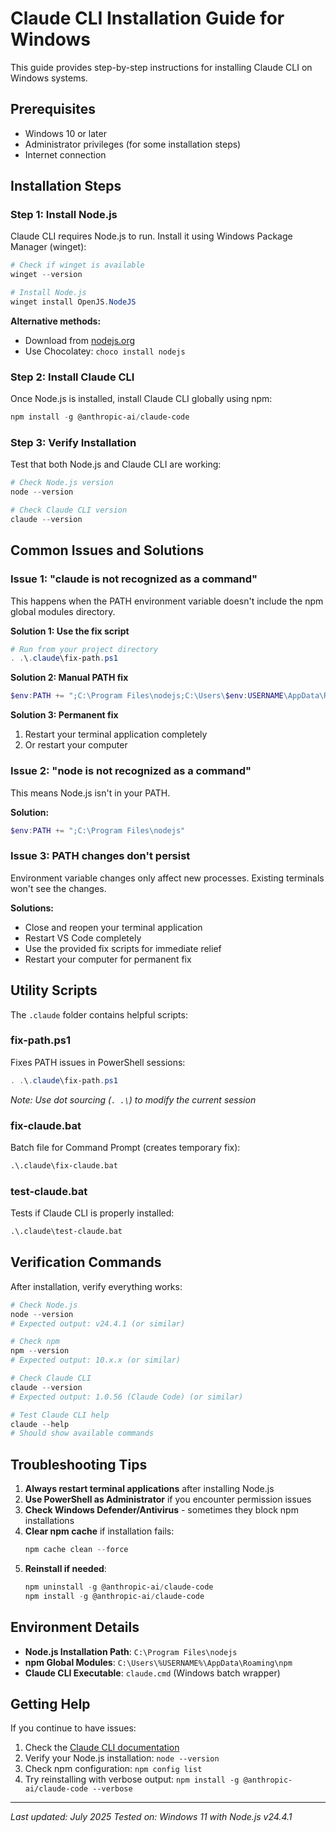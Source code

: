 # Claude CLI Installation Guide for Windows

This guide provides step-by-step instructions for installing Claude CLI on Windows systems.

## Prerequisites

- Windows 10 or later
- Administrator privileges (for some installation steps)
- Internet connection

## Installation Steps

### Step 1: Install Node.js

Claude CLI requires Node.js to run. Install it using Windows Package Manager (winget):

```powershell
# Check if winget is available
winget --version

# Install Node.js
winget install OpenJS.NodeJS
```

**Alternative methods:**
- Download from [nodejs.org](https://nodejs.org/)
- Use Chocolatey: `choco install nodejs`

### Step 2: Install Claude CLI

Once Node.js is installed, install Claude CLI globally using npm:

```powershell
npm install -g @anthropic-ai/claude-code
```

### Step 3: Verify Installation

Test that both Node.js and Claude CLI are working:

```powershell
# Check Node.js version
node --version

# Check Claude CLI version
claude --version
```

## Common Issues and Solutions

### Issue 1: "claude is not recognized as a command"

This happens when the PATH environment variable doesn't include the npm global modules directory.

**Solution 1: Use the fix script**
```powershell
# Run from your project directory
. .\.claude\fix-path.ps1
```

**Solution 2: Manual PATH fix**
```powershell
$env:PATH += ";C:\Program Files\nodejs;C:\Users\$env:USERNAME\AppData\Roaming\npm"
```

**Solution 3: Permanent fix**
1. Restart your terminal application completely
2. Or restart your computer

### Issue 2: "node is not recognized as a command"

This means Node.js isn't in your PATH.

**Solution:**
```powershell
$env:PATH += ";C:\Program Files\nodejs"
```

### Issue 3: PATH changes don't persist

Environment variable changes only affect new processes. Existing terminals won't see the changes.

**Solutions:**
- Close and reopen your terminal application
- Restart VS Code completely
- Use the provided fix scripts for immediate relief
- Restart your computer for permanent fix

## Utility Scripts

The `.claude` folder contains helpful scripts:

### fix-path.ps1
Fixes PATH issues in PowerShell sessions:
```powershell
. .\.claude\fix-path.ps1
```
*Note: Use dot sourcing (`. .\`) to modify the current session*

### fix-claude.bat
Batch file for Command Prompt (creates temporary fix):
```cmd
.\.claude\fix-claude.bat
```

### test-claude.bat
Tests if Claude CLI is properly installed:
```cmd
.\.claude\test-claude.bat
```

## Verification Commands

After installation, verify everything works:

```powershell
# Check Node.js
node --version
# Expected output: v24.4.1 (or similar)

# Check npm
npm --version
# Expected output: 10.x.x (or similar)

# Check Claude CLI
claude --version
# Expected output: 1.0.56 (Claude Code) (or similar)

# Test Claude CLI help
claude --help
# Should show available commands
```

## Troubleshooting Tips

1. **Always restart terminal applications** after installing Node.js
2. **Use PowerShell as Administrator** if you encounter permission issues
3. **Check Windows Defender/Antivirus** - sometimes they block npm installations
4. **Clear npm cache** if installation fails:
   ```powershell
   npm cache clean --force
   ```
5. **Reinstall if needed**:
   ```powershell
   npm uninstall -g @anthropic-ai/claude-code
   npm install -g @anthropic-ai/claude-code
   ```

## Environment Details

- **Node.js Installation Path**: `C:\Program Files\nodejs`
- **npm Global Modules**: `C:\Users\%USERNAME%\AppData\Roaming\npm`
- **Claude CLI Executable**: `claude.cmd` (Windows batch wrapper)

## Getting Help

If you continue to have issues:

1. Check the [Claude CLI documentation](https://github.com/anthropics/claude-cli)
2. Verify your Node.js installation: `node --version`
3. Check npm configuration: `npm config list`
4. Try reinstalling with verbose output: `npm install -g @anthropic-ai/claude-code --verbose`

---

*Last updated: July 2025*
*Tested on: Windows 11 with Node.js v24.4.1*
